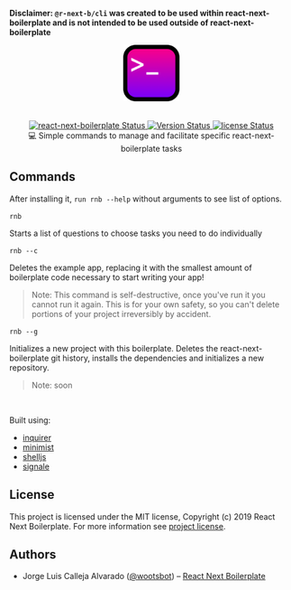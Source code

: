 **Disclaimer: `@r-next-b/cli` was created to be used within react-next-boilerplate and is not intended to be used outside of react-next-boilerplate**

<p align="center">
  <a href="https://github.com/react-next-boilerplate/RNB-CLI">
    <img alt="@r-next-b/cli" src="docs/images/logo.png" width="100" />
  </a>
</p>

<br />

<div align="center">
  <!-- react-next-boilerplate STATUS -->
  <a href="https://www.npmjs.com/package/@r-next-b/cli">
    <img src="https://img.shields.io/github/package-json/v/react-next-boilerplate/react-next-boilerplate?color=000&label=react-next-boilerplate&style=for-the-badge" alt="react-next-boilerplate Status" />
  </a>
 
  <!-- VERSION STATUS -->
  <a href="https://www.npmjs.com/package/@r-next-b/cli">
    <img src="https://img.shields.io/npm/v/@r-next-b/cli?color=%23e9009a&label=%40r-next-b%2Fcli&logo=%40r-next-b%2Fcli&logoColor=%239500e2&style=for-the-badge" alt="Version Status" />
  </a>
 
  <!-- LICENSE STATUS -->
  <a href="https://www.npmjs.com/package/@r-next-b/cli">
    <img src="https://img.shields.io/github/license/react-next-boilerplate/rnb-cli?color=8f00e8&style=for-the-badge" alt="license Status" />
  </a>

</div>

<div align="center">💻 Simple commands to manage and facilitate specific react-next-boilerplate tasks</div>

## Commands

After installing it, `run rnb --help` without arguments to see list of options.

```shell
rnb
```

Starts a list of questions to choose tasks you need to do individually

```shell
rnb --c
```

Deletes the example app, replacing it with the smallest amount of boilerplate code necessary to start writing your app!

> Note: This command is self-destructive, once you've run it you cannot run it again. This is for your own safety, so you can't delete portions of your project irreversibly by accident.

```shell
rnb --g
```

Initializes a new project with this boilerplate. Deletes the react-next-boilerplate git history, installs the dependencies and initializes a new repository.

> Note: soon

<br />

Built using:

- [inquirer](https://github.com/SBoudrias/Inquirer.js/)
- [minimist](https://github.com/substack/minimist)
- [shelljs](https://github.com/shelljs/shelljs)
- [signale](https://github.com/klaussinani/signale)

## License

This project is licensed under the MIT license, Copyright (c) 2019 React Next Boilerplate. For more information see [project license](./LICENSE).

## Authors

- Jorge Luis Calleja Alvarado ([@wootsbot](https://twitter.com/wootsbot)) – [React Next Boilerplate](https://www.reactnextboilerplate.com/)
